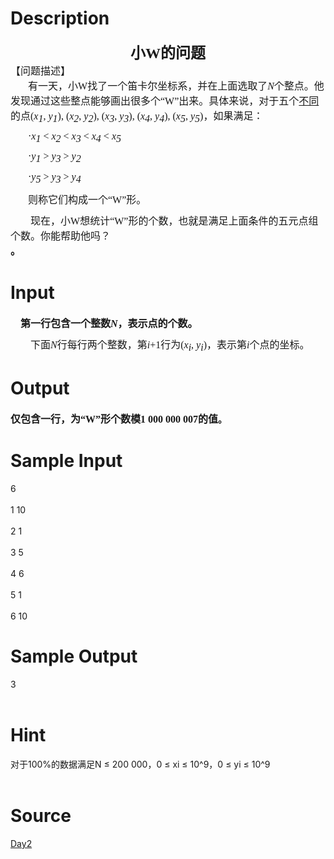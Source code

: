 
# Description

<div class="content"><div class="Section0" style="layout-grid:  15.6pt none">
<h2 style="margin-top: 0pt; margin-bottom: 0pt; text-align: center"><span style="font-weight: bold; font-size: 18pt; font-family: &#39;黑体&#39;; mso-spacerun: &#39;yes&#39;">小W的问题</span><span style="font-weight: bold; font-size: 18pt; font-family: &#39;黑体&#39;; mso-spacerun: &#39;yes&#39;"><o:p></o:p></span></h2>
<h2 style="margin-top: 0pt; margin-bottom: 0pt"><span style="font-weight: normal; font-size: 12pt; font-family: &#39;黑体&#39;; mso-spacerun: &#39;yes&#39;">【问题描述】</span><span style="font-weight: normal; font-size: 12pt; font-family: &#39;黑体&#39;; mso-spacerun: &#39;yes&#39;"><o:p></o:p></span></h2>
<p class="p0" style="margin-top: 0pt; margin-bottom: 7.8pt; text-indent: 21pt"><span style="font-size: 12pt; font-family: &#39;宋体&#39;; mso-spacerun: &#39;yes&#39;">有一天，小<font face="Times New Roman">W</font><font face="宋体">找了一个笛卡尔坐标系，并在上面选取了</font></span><span style="font-size: 12pt; font-style: italic; font-family: &#39;宋体&#39;; mso-spacerun: &#39;yes&#39;">N</span><span style="font-size: 12pt; font-family: &#39;宋体&#39;; mso-spacerun: &#39;yes&#39;">个整点。他发现通过这些整点能够画出很多个“<font face="Times New Roman">W</font><font face="宋体">”出来。具体来说，对于五个</font></span><span style="font-size: 12pt; font-family: &#39;宋体&#39;; text-decoration: underline; mso-spacerun: &#39;yes&#39;">不同</span><span style="font-size: 12pt; font-family: &#39;宋体&#39;; mso-spacerun: &#39;yes&#39;">的点<font face="Times New Roman">(</font></span><span style="font-size: 12pt; font-style: italic; font-family: &#39;宋体&#39;; mso-spacerun: &#39;yes&#39;">x</span><span style="font-size: 12pt; vertical-align: sub; font-style: italic; font-family: &#39;宋体&#39;; mso-spacerun: &#39;yes&#39;">1</span><span style="font-size: 12pt; font-family: &#39;宋体&#39;; mso-spacerun: &#39;yes&#39;">, </span><span style="font-size: 12pt; font-style: italic; font-family: &#39;宋体&#39;; mso-spacerun: &#39;yes&#39;">y</span><span style="font-size: 12pt; vertical-align: sub; font-style: italic; font-family: &#39;宋体&#39;; mso-spacerun: &#39;yes&#39;">1</span><span style="font-size: 12pt; font-family: &#39;宋体&#39;; mso-spacerun: &#39;yes&#39;">), (</span><span style="font-size: 12pt; font-style: italic; font-family: &#39;宋体&#39;; mso-spacerun: &#39;yes&#39;">x</span><span style="font-size: 12pt; vertical-align: sub; font-style: italic; font-family: &#39;宋体&#39;; mso-spacerun: &#39;yes&#39;">2</span><span style="font-size: 12pt; font-family: &#39;宋体&#39;; mso-spacerun: &#39;yes&#39;">, </span><span style="font-size: 12pt; font-style: italic; font-family: &#39;宋体&#39;; mso-spacerun: &#39;yes&#39;">y</span><span style="font-size: 12pt; vertical-align: sub; font-style: italic; font-family: &#39;宋体&#39;; mso-spacerun: &#39;yes&#39;">2</span><span style="font-size: 12pt; font-family: &#39;宋体&#39;; mso-spacerun: &#39;yes&#39;">), (</span><span style="font-size: 12pt; font-style: italic; font-family: &#39;宋体&#39;; mso-spacerun: &#39;yes&#39;">x</span><span style="font-size: 12pt; vertical-align: sub; font-style: italic; font-family: &#39;宋体&#39;; mso-spacerun: &#39;yes&#39;">3</span><span style="font-size: 12pt; font-family: &#39;宋体&#39;; mso-spacerun: &#39;yes&#39;">, </span><span style="font-size: 12pt; font-style: italic; font-family: &#39;宋体&#39;; mso-spacerun: &#39;yes&#39;">y</span><span style="font-size: 12pt; vertical-align: sub; font-style: italic; font-family: &#39;宋体&#39;; mso-spacerun: &#39;yes&#39;">3</span><span style="font-size: 12pt; font-family: &#39;宋体&#39;; mso-spacerun: &#39;yes&#39;">), (</span><span style="font-size: 12pt; font-style: italic; font-family: &#39;宋体&#39;; mso-spacerun: &#39;yes&#39;">x</span><span style="font-size: 12pt; vertical-align: sub; font-style: italic; font-family: &#39;宋体&#39;; mso-spacerun: &#39;yes&#39;">4</span><span style="font-size: 12pt; font-family: &#39;宋体&#39;; mso-spacerun: &#39;yes&#39;">, </span><span style="font-size: 12pt; font-style: italic; font-family: &#39;宋体&#39;; mso-spacerun: &#39;yes&#39;">y</span><span style="font-size: 12pt; vertical-align: sub; font-style: italic; font-family: &#39;宋体&#39;; mso-spacerun: &#39;yes&#39;">4</span><span style="font-size: 12pt; font-family: &#39;宋体&#39;; mso-spacerun: &#39;yes&#39;">), (</span><span style="font-size: 12pt; font-style: italic; font-family: &#39;宋体&#39;; mso-spacerun: &#39;yes&#39;">x</span><span style="font-size: 12pt; vertical-align: sub; font-style: italic; font-family: &#39;宋体&#39;; mso-spacerun: &#39;yes&#39;">5</span><span style="font-size: 12pt; font-family: &#39;宋体&#39;; mso-spacerun: &#39;yes&#39;">, </span><span style="font-size: 12pt; font-style: italic; font-family: &#39;宋体&#39;; mso-spacerun: &#39;yes&#39;">y</span><span style="font-size: 12pt; vertical-align: sub; font-style: italic; font-family: &#39;宋体&#39;; mso-spacerun: &#39;yes&#39;">5</span><span style="font-size: 12pt; font-family: &#39;宋体&#39;; mso-spacerun: &#39;yes&#39;">)<font face="宋体">，如果满足：</font></span><span style="font-size: 12pt; font-family: &#39;Times New Roman&#39;; mso-spacerun: &#39;yes&#39;"><o:p></o:p></span></p>
<p class="p0" style="margin-top: 0pt; margin-bottom: 7.8pt; text-indent: 21pt"><span style="font-size: 12pt; font-family: &#39;宋体&#39;; mso-spacerun: &#39;yes&#39;">·</span><span style="font-size: 12pt; font-style: italic; font-family: &#39;宋体&#39;; mso-spacerun: &#39;yes&#39;">x</span><span style="font-size: 12pt; vertical-align: sub; font-style: italic; font-family: &#39;宋体&#39;; mso-spacerun: &#39;yes&#39;">1 </span><span style="font-size: 12pt; font-family: &#39;宋体&#39;; mso-spacerun: &#39;yes&#39;">&lt; </span><span style="font-size: 12pt; font-style: italic; font-family: &#39;宋体&#39;; mso-spacerun: &#39;yes&#39;">x</span><span style="font-size: 12pt; vertical-align: sub; font-style: italic; font-family: &#39;宋体&#39;; mso-spacerun: &#39;yes&#39;">2 </span><span style="font-size: 12pt; font-family: &#39;宋体&#39;; mso-spacerun: &#39;yes&#39;">&lt; </span><span style="font-size: 12pt; font-style: italic; font-family: &#39;宋体&#39;; mso-spacerun: &#39;yes&#39;">x</span><span style="font-size: 12pt; vertical-align: sub; font-style: italic; font-family: &#39;宋体&#39;; mso-spacerun: &#39;yes&#39;">3 </span><span style="font-size: 12pt; font-family: &#39;宋体&#39;; mso-spacerun: &#39;yes&#39;">&lt; </span><span style="font-size: 12pt; font-style: italic; font-family: &#39;宋体&#39;; mso-spacerun: &#39;yes&#39;">x</span><span style="font-size: 12pt; vertical-align: sub; font-style: italic; font-family: &#39;宋体&#39;; mso-spacerun: &#39;yes&#39;">4 </span><span style="font-size: 12pt; font-family: &#39;宋体&#39;; mso-spacerun: &#39;yes&#39;">&lt; </span><span style="font-size: 12pt; font-style: italic; font-family: &#39;宋体&#39;; mso-spacerun: &#39;yes&#39;">x</span><span style="font-size: 12pt; vertical-align: sub; font-style: italic; font-family: &#39;宋体&#39;; mso-spacerun: &#39;yes&#39;">5</span><span style="font-size: 12pt; vertical-align: sub; font-style: italic; font-family: &#39;Times New Roman&#39;; mso-spacerun: &#39;yes&#39;"><o:p></o:p></span></p>
<p class="p0" style="margin-top: 0pt; margin-bottom: 7.8pt; text-indent: 21pt"><span style="font-size: 12pt; font-family: &#39;宋体&#39;; mso-spacerun: &#39;yes&#39;">·</span><span style="font-size: 12pt; font-style: italic; font-family: &#39;宋体&#39;; mso-spacerun: &#39;yes&#39;">y</span><span style="font-size: 12pt; vertical-align: sub; font-style: italic; font-family: &#39;宋体&#39;; mso-spacerun: &#39;yes&#39;">1</span><span style="font-size: 12pt; font-family: &#39;宋体&#39;; mso-spacerun: &#39;yes&#39;"> &gt; </span><span style="font-size: 12pt; font-style: italic; font-family: &#39;宋体&#39;; mso-spacerun: &#39;yes&#39;">y</span><span style="font-size: 12pt; vertical-align: sub; font-style: italic; font-family: &#39;宋体&#39;; mso-spacerun: &#39;yes&#39;">3</span><span style="font-size: 12pt; font-family: &#39;宋体&#39;; mso-spacerun: &#39;yes&#39;"> &gt; </span><span style="font-size: 12pt; font-style: italic; font-family: &#39;宋体&#39;; mso-spacerun: &#39;yes&#39;">y</span><span style="font-size: 12pt; vertical-align: sub; font-style: italic; font-family: &#39;宋体&#39;; mso-spacerun: &#39;yes&#39;">2</span><span style="font-size: 12pt; font-family: &#39;Times New Roman&#39;; mso-spacerun: &#39;yes&#39;"><o:p></o:p></span></p>
<p class="p0" style="margin-top: 0pt; margin-bottom: 7.8pt; text-indent: 21pt"><span style="font-size: 12pt; font-family: &#39;宋体&#39;; mso-spacerun: &#39;yes&#39;">·</span><span style="font-size: 12pt; font-style: italic; font-family: &#39;宋体&#39;; mso-spacerun: &#39;yes&#39;">y</span><span style="font-size: 12pt; vertical-align: sub; font-style: italic; font-family: &#39;宋体&#39;; mso-spacerun: &#39;yes&#39;">5</span><span style="font-size: 12pt; font-family: &#39;宋体&#39;; mso-spacerun: &#39;yes&#39;"> &gt; </span><span style="font-size: 12pt; font-style: italic; font-family: &#39;宋体&#39;; mso-spacerun: &#39;yes&#39;">y</span><span style="font-size: 12pt; vertical-align: sub; font-style: italic; font-family: &#39;宋体&#39;; mso-spacerun: &#39;yes&#39;">3</span><span style="font-size: 12pt; font-family: &#39;宋体&#39;; mso-spacerun: &#39;yes&#39;"> &gt; </span><span style="font-size: 12pt; font-style: italic; font-family: &#39;宋体&#39;; mso-spacerun: &#39;yes&#39;">y</span><span style="font-size: 12pt; vertical-align: sub; font-style: italic; font-family: &#39;宋体&#39;; mso-spacerun: &#39;yes&#39;">4</span><span style="font-size: 12pt; font-family: &#39;Times New Roman&#39;; mso-spacerun: &#39;yes&#39;"><o:p></o:p></span></p>
<p class="p0" style="margin-top: 0pt; margin-bottom: 7.8pt; text-indent: 21pt"><span style="font-size: 12pt; font-family: &#39;宋体&#39;; mso-spacerun: &#39;yes&#39;">则称它们构成一个“<font face="Times New Roman">W</font><font face="宋体">”形。</font></span><span style="font-size: 12pt; font-family: &#39;Times New Roman&#39;; mso-spacerun: &#39;yes&#39;"><o:p></o:p></span></p>
<p class="p0" style="margin-top: 7.8pt; margin-bottom: 0pt; text-indent: 24pt"><span style="font-size: 12pt; font-family: &#39;宋体&#39;; mso-spacerun: &#39;yes&#39;">现在，小<font face="Times New Roman">W</font><font face="宋体">想统计“</font><font face="Times New Roman">W</font><font face="宋体">”形的个数，也就是满足上面条件的五元点组个数。你能帮助他吗？</font></span><span style="font-size: 12pt; font-family: &#39;Times New Roman&#39;; mso-spacerun: &#39;yes&#39;"><o:p></o:p></span></p>
<h2 style="margin-top: 0pt; margin-bottom: 0pt"><span style="font-size: 12pt; font-family: &#39;宋体&#39;; mso-spacerun: &#39;yes&#39;">。</span></h2>
</div>
<!--EndFragment--></div>

# Input

<div class="content"><h2 style="margin-top: 0pt; margin-bottom: 0pt"><span style="font-size: 12pt; font-family: &#39;宋体&#39;; mso-spacerun: &#39;yes&#39;"><font face="宋体">    第一行包含一个整数</font></span><span style="font-size: 12pt; font-style: italic; font-family: &#39;宋体&#39;; mso-spacerun: &#39;yes&#39;">N</span><span style="font-size: 12pt; font-family: &#39;宋体&#39;; mso-spacerun: &#39;yes&#39;">，表示点的个数。</span><span style="font-size: 12pt; font-family: &#39;Times New Roman&#39;; mso-spacerun: &#39;yes&#39;"><o:p></o:p></span></h2>
<p class="p0" style="margin-top: 7.8pt; margin-bottom: 0pt; text-indent: 24pt"><span style="font-size: 12pt; font-family: &#39;宋体&#39;; mso-spacerun: &#39;yes&#39;">下面</span><span style="font-size: 12pt; font-style: italic; font-family: &#39;宋体&#39;; mso-spacerun: &#39;yes&#39;">N</span><span style="font-size: 12pt; font-family: &#39;宋体&#39;; mso-spacerun: &#39;yes&#39;">行每行两个整数，第</span><span style="font-size: 12pt; font-style: italic; font-family: &#39;宋体&#39;; mso-spacerun: &#39;yes&#39;">i</span><span style="font-size: 12pt; font-family: &#39;宋体&#39;; mso-spacerun: &#39;yes&#39;">+1<font face="宋体">行为</font><font face="Times New Roman">(</font></span><span style="font-size: 12pt; font-style: italic; font-family: &#39;宋体&#39;; mso-spacerun: &#39;yes&#39;">x</span><span style="font-size: 12pt; vertical-align: sub; font-style: italic; font-family: &#39;宋体&#39;; mso-spacerun: &#39;yes&#39;">i</span><span style="font-size: 12pt; font-family: &#39;宋体&#39;; mso-spacerun: &#39;yes&#39;">, </span><span style="font-size: 12pt; font-style: italic; font-family: &#39;宋体&#39;; mso-spacerun: &#39;yes&#39;">y</span><span style="font-size: 12pt; vertical-align: sub; font-style: italic; font-family: &#39;宋体&#39;; mso-spacerun: &#39;yes&#39;">i</span><span style="font-size: 12pt; font-family: &#39;宋体&#39;; mso-spacerun: &#39;yes&#39;">)<font face="宋体">，表示第</font></span><span style="font-size: 12pt; font-style: italic; font-family: &#39;宋体&#39;; mso-spacerun: &#39;yes&#39;">i</span><span style="font-size: 12pt; font-family: &#39;宋体&#39;; mso-spacerun: &#39;yes&#39;">个点的坐标。</span><span style="font-size: 12pt; font-family: &#39;Times New Roman&#39;; mso-spacerun: &#39;yes&#39;"><o:p></o:p></span></p>
<h2 style="margin-top: 0pt; margin-bottom: 0pt"></h2></div>

# Output

<div class="content"><h2 style="margin-top: 0pt; margin-bottom: 0pt"><span style="font-size: 12pt; font-family: &#39;宋体&#39;; mso-spacerun: &#39;yes&#39;"><font face="宋体">仅包含一行，为“</font><font face="Times New Roman">W</font><font face="宋体">”形个数模</font><font face="Times New Roman">1 000 000 007</font><font face="宋体">的值</font></span><span style="font-size: 10.5pt; font-family: &#39;宋体&#39;; mso-spacerun: &#39;yes&#39;">。</span><span style="font-size: 12pt; font-family: &#39;Times New Roman&#39;; mso-spacerun: &#39;yes&#39;"><o:p></o:p></span></h2></div>

# Sample Input

<div class="content"><span class="sampledata">6<br/>
<br/>
1 10<br/>
<br/>
2 1<br/>
<br/>
3 5<br/>
<br/>
4 6<br/>
<br/>
5 1<br/>
<br/>
6 10<br/>
</span></div>

# Sample Output

<div class="content"><span class="sampledata">3<br/>
<br/>
</span></div>

# Hint

<div class="content"><p></p><p>对于100%的数据满足N ≤ 200 000，0 ≤ xi ≤ 10^9，0 ≤ yi ≤ 10^9<br/><br/>
</p><p></p></div>

# Source

<div class="content"><p><a href="problemset.php?search=Day2">Day2</a></p></div>

